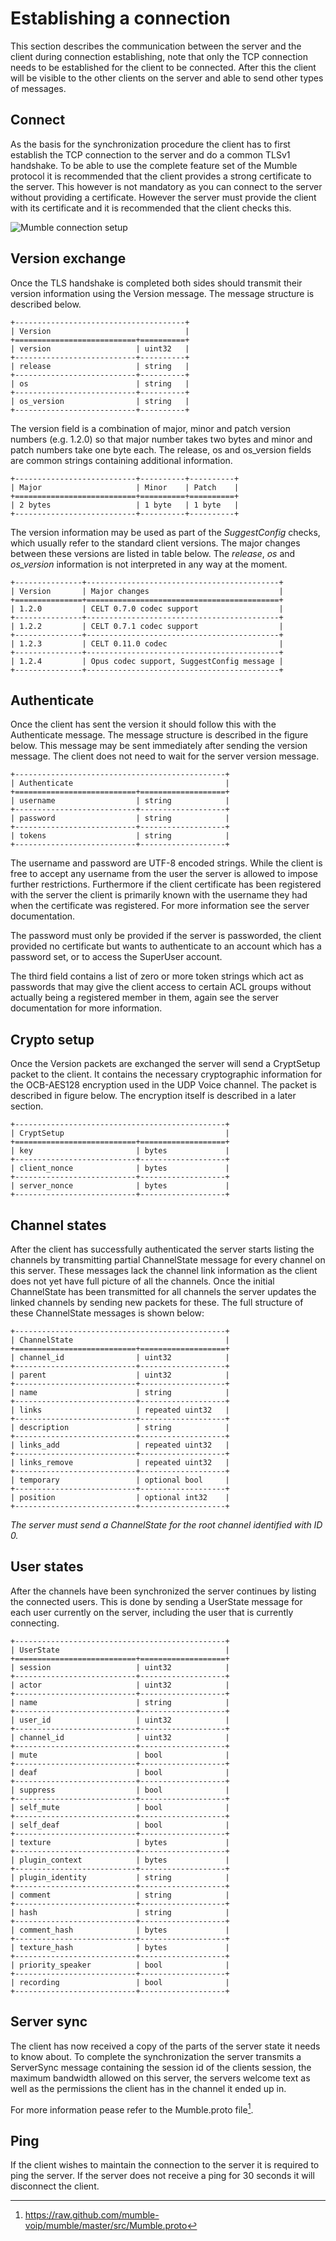 # Establishing a connection

This section describes the communication between the server and the client
during connection establishing, note that only the TCP connection needs
to be established for the client to be connected. After this the client
will be visible to the other clients on the server and able to send other
types of messages.

## Connect

As the basis for the synchronization procedure the client has to first
establish the TCP connection to the server and do a common TLSv1 handshake.
To be able to use the complete feature set of the Mumble protocol it is
recommended that the client provides a strong certificate to the server.
This however is not mandatory as you can connect to the server without
providing a certificate. However the server must provide the client with
its certificate and it is recommended that the client checks this.

![Mumble connection setup](resources/mumble_connection_setup.png)

## Version exchange

Once the TLS handshake is completed both sides should transmit their version
information using the Version message. The message structure is described below.

```text
+--------------------------------------+
| Version                              |
+===========================+==========+
| version                   | uint32   |
+---------------------------+----------+
| release                   | string   |
+---------------------------+----------+
| os                        | string   |
+---------------------------+----------+
| os_version                | string   |
+---------------------------+----------+
```

The version field is a combination of major, minor and patch version numbers (e.g. 1.2.0)
so that major number takes two bytes and minor and patch numbers take one byte each.
The release, os and os\_version
fields are common strings containing additional information.

```text
+---------------------------+----------+----------+
| Major                     | Minor    | Patch    |
+===========================+==========+==========+
| 2 bytes                   | 1 byte   | 1 byte   |
+---------------------------+----------+----------+
```

The version information may be used as part of the *SuggestConfig* checks, which usually
refer to the standard client versions. The major changes between these versions are listed
in table below. The *release*, *os* and *os_version* information is not interpreted in
any way at the moment.

```text
+---------------+-------------------------------------------+
| Version       | Major changes                             |
+===============+===========================================+
| 1.2.0         | CELT 0.7.0 codec support                  |
+---------------+-------------------------------------------+ 
| 1.2.2         | CELT 0.7.1 codec support                  |
+---------------+-------------------------------------------+
| 1.2.3         | CELT 0.11.0 codec                         |
+---------------+-------------------------------------------+
| 1.2.4         | Opus codec support, SuggestConfig message |
+---------------+-------------------------------------------+
```

## Authenticate

Once the client has sent the version it should follow this with the Authenticate message.
The message structure is described in the figure below. This message may be sent immediately
after sending the version message. The client does not need to wait for the server version
message.

```text
+-----------------------------------------------+
| Authenticate                                  |
+===========================+===================+
| username                  | string            |
+---------------------------+-------------------+
| password                  | string            |
+---------------------------+-------------------+
| tokens                    | string            |
+---------------------------+-------------------+
```

The username and password are UTF-8 encoded strings. While the client is free to accept any
username from the user the server is allowed to impose further restrictions. Furthermore
if the client certificate has been registered with the server the client is primarily
known with the username they had when the certificate was registered. For more
information see the server documentation.

The password must only be provided if the server is passworded, the client provided no
certificate but wants to authenticate to an account which has a password set, or to
access the SuperUser account.

The third field contains a list of zero or more token strings which act as passwords
that may give the client access to certain ACL groups without actually being a
registered member in them, again see the server documentation for more information.

## Crypto setup

Once the Version packets are exchanged the server will send a CryptSetup packet to
the client. It contains the necessary cryptographic information for the OCB-AES128
encryption used in the UDP Voice channel. The packet is described in figure
below. The encryption itself is described in a later section.

```text
+-----------------------------------------------+
| CryptSetup                                    |
+===========================+===================+
| key                       | bytes             |
+---------------------------+-------------------+
| client_nonce              | bytes             |
+---------------------------+-------------------+
| server_nonce              | bytes             |
+---------------------------+-------------------+
```

## Channel states

After the client has successfully authenticated the server starts listing the channels
by transmitting partial ChannelState message for every channel on this server. These
messages lack the channel link information as the client does not yet have full
picture of all the channels. Once the initial ChannelState has been transmitted
for all channels the server updates the linked channels by sending new packets for
these. The full structure of these ChannelState messages is shown below:

```text
+-----------------------------------------------+
| ChannelState                                  |
+===========================+===================+
| channel_id                | uint32            |
+---------------------------+-------------------+
| parent                    | uint32            |
+---------------------------+-------------------+
| name                      | string            |
+---------------------------+-------------------+
| links                     | repeated uint32   |
+---------------------------+-------------------+
| description               | string            |
+---------------------------+-------------------+
| links_add                 | repeated uint32   |
+---------------------------+-------------------+
| links_remove              | repeated uint32   |
+---------------------------+-------------------+
| temporary                 | optional bool     |
+---------------------------+-------------------+
| position                  | optional int32    |
+---------------------------+-------------------+
```

*The server must send a ChannelState for the root channel identified with ID 0.*

## User states

After the channels have been synchronized the server continues by listing the
connected users. This is done by sending a UserState message for each user
currently on the server, including the user that is currently connecting.

```text
+-----------------------------------------------+
| UserState                                     |
+===========================+===================+
| session                   | uint32            |
+---------------------------+-------------------+
| actor                     | uint32            |
+---------------------------+-------------------+
| name                      | string            |
+---------------------------+-------------------+
| user_id                   | uint32            |
+---------------------------+-------------------+
| channel_id                | uint32            |
+---------------------------+-------------------+
| mute                      | bool              |
+---------------------------+-------------------+
| deaf                      | bool              |
+---------------------------+-------------------+
| suppress                  | bool              |
+---------------------------+-------------------+
| self_mute                 | bool              |
+---------------------------+-------------------+
| self_deaf                 | bool              |
+---------------------------+-------------------+
| texture                   | bytes             |
+---------------------------+-------------------+
| plugin_context            | bytes             |
+---------------------------+-------------------+
| plugin_identity           | string            |
+---------------------------+-------------------+
| comment                   | string            |
+---------------------------+-------------------+
| hash                      | string            |
+---------------------------+-------------------+
| comment_hash              | bytes             |
+---------------------------+-------------------+
| texture_hash              | bytes             |
+---------------------------+-------------------+
| priority_speaker          | bool              |
+---------------------------+-------------------+
| recording                 | bool              |
+---------------------------+-------------------+
```

## Server sync

The client has now received a copy of the parts of the server state it
needs to know about. To complete the synchronization the server transmits
a ServerSync message containing the session id of the clients session,
the maximum bandwidth allowed on this server, the servers welcome text
as well as the permissions the client has in the channel it ended up in.

For more information pease refer to the Mumble.proto file[^1].

## Ping

If the client wishes to maintain the connection to the server it is required
to ping the server. If the server does not receive a ping for 30 seconds it
will disconnect the client.

[^1]: <https://raw.github.com/mumble-voip/mumble/master/src/Mumble.proto>
